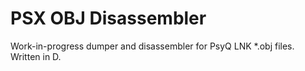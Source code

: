 # PSX OBJ Disassembler

Work-in-progress dumper and disassembler for PsyQ LNK *.obj files. Written in D.
